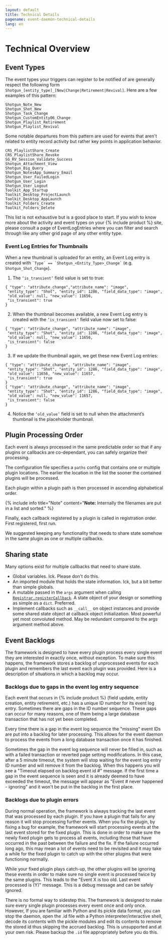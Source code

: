 ```yaml
---
layout: default
title: Technical Details
pagename: event-daemon-technical-details
lang: en
---
```


# Technical Overview

<a id="Event_Types"></a>
## Event Types

The event types your triggers can register to be notified of are generally respect the following form `Shotgun_[entity_type]_[New|Change|Retirement|Revival]`. Here are a few examples of this pattern:

    Shotgun_Note_New
    Shotgun_Shot_New
    Shotgun_Task_Change
    Shotgun_CustomEntity06_Change
    Shotgun_Playlist_Retirement
    Shotgun_Playlist_Revival

Some notable departures from this pattern are used for events that aren't related to entity record activity but rather key points in application behavior.

    CRS_PlaylistShare_Create
    CRS_PlaylistShare_Revoke 
    SG_RV_Session_Validate_Success
    Shotgun_Attachment_View
    Shotgun_Big_Query
    Shotgun_NotesApp_Summary_Email
    Shotgun_User_FailedLogin
    Shotgun_User_Login
    Shotgun_User_Logout
    Toolkit_App_Startup
    Toolkit_Desktop_ProjectLaunch
    Toolkit_Desktop_AppLaunch
    Toolkit_Folders_Create
    Toolkit_Folders_Delete    

This list is not exhaustive but is a good place to start. If you wish to know more about the activity and event types on your {% include product %} site, please consult a page of EventLogEntries where you can filter and search through like any other grid page of any other entity type.

### Event Log Entries for Thumbnails
When a new thumbnail is uploaded for an entity, an Event Log entry is created with ``` `Type` == `Shotgun_<Entity_Type>_Change` ``` (e.g. `Shotgun_Shot_Change`). 
1. The ```‘is_transient’``` field value is set to true:
```
{ "type": "attribute_change","attribute_name": "image",
 "entity_type": "Shot", "entity_id": 1286, "field_data_type": "image",
 "old_value": null, "new_value": 11656, 
 "is_transient": true 
}
```
2. When the thumbnail becomes available, a new Event Log entry is created with the ```‘is_transient’``` field value now set to false:
```
{ "type": "attribute_change", "attribute_name": "image",
 "entity_type": "Shot", "entity_id": 1286, "field_data_type": "image",
 "old_value": null, "new_value": 11656,
 "is_transient": false 
}
```
3. If we update the thumbnail again, we get these new Event Log entries:
```
{ "type": "attribute_change", "attribute_name": "image",
 "entity_type": "Shot", "entity_id": 1286, "field_data_type": "image", 
 "old_value": 11656, "new_value": 11657, 
 "is_transient": true 
}
{ "type": "attribute_change", "attribute_name": "image", 
 "entity_type": "Shot", "entity_id": 1286, "field_data_type": "image", 
 "old_value": null, "new_value": 11657, 
 "is_transient": false 
}
```
4. Notice the ```‘old_value’``` field is set to null when the attachment’s thumbnail is the placeholder thumbnail. 


<a id="Plugin_Processing_Order"></a>
## Plugin Processing Order

Each event is always processed in the same predictable order so that if any plugins
or callbacks are co-dependant, you can safely organize their processing.

The configuration file specifies a `paths` config that contains one or multiple
plugin locations. The earlier the location in the list the sooner the contained
plugins will be processed.

Each plugin within a plugin path is then processed in ascending alphabetical order.

{% include info title="Note" content="**Note:** Internally the filenames are put in a list and sorted." %}

Finally, each callback registered by a plugin is called in registration order.
First registered, first run.

We suggested keeping any functionality that needs to share state somehow in
the same plugin as one or multiple callbacks.

<a id="Sharing_State"></a>
## Sharing state

Many options exist for multiple callbacks that need to share state.

- Global variables. Ick. Please don't do this.
- An imported module that holds the state information. Ick, but a bit better
  than simple globals.
- A mutable passed in the `args` argument when calling
  [`Registrar.registerCallback`](API#wiki-registerCallback). A state object of your design or something
  as simple as a `dict`. Preferred.
- Implement callbacks such as `__call__` on object instances and provide some shared
  state object at callback object initialization. Most powerful yet most convoluted method.
  May be redundant compared to the args argument method above.


<a id="Event_Backlogs"></a>
## Event Backlogs

The framework is designed to have every plugin process every single event they are interested in exactly once, without exception. To make sure this happens, the framework stores a backlog of unprocessed events for each plugin and remembers the last event each plugin was provided. Here is a description of situations in which a backlog may occur.

### Backlogs due to gaps in the event log entry sequence

Each event that occurs in {% include product %} (field update, entity creation, entity retirement, etc.) has a unique ID number for its event log entry. Sometimes there are gaps in the ID number sequence. These gaps can occur for many reasons, one of them being a large database transaction that has not yet been completed.

Every time there is a gap in the event log sequence the "missing" event IDs are put into a backlog for later processing. This allows for the event daemon to process the events from a long database transaction once it has finished.

Sometimes the gap in the event log sequence will never be filled in, such as with a failed transaction or reverted page setting modifications. In this case, after a 5 minute timeout, the system will stop waiting for the event log entry ID number and will remove it from the backlog. When this happens you will see a "Timeout elapsed on backlog event id #" message. If the first time a gap in the event sequence is seen and it is already deemed to have exceeded the timeout, the message will appear as "Event # never happened - ignoring" and it won't be put in the backlog in the first place.

### Backlogs due to plugin errors

During normal operation, the framework is always tracking the last event that was processed by each plugin. If you have a plugin that fails for any reason it will stop processing further events. When you fix the plugin, by fixing a bug for example, the framework will start processing events at the last event stored for the fixed plugin. This is done in order to make sure the newly fixed plugin gets to process all events, including those that have occurred in the past between the failure and the fix. If the failure occurred long ago, this may mean a lot of events need to be revisited and it may take a while for the fixed plugin to catch up with the other plugins that were functioning normally.

While your fixed plugin plays catch-up, the other plugins will be ignoring these events in order to make sure no single event is processed twice by the same plugins. This leads to the "Event X is too old. Last event processed is (Y)" message. This is a debug message and can be safely ignored.

There is no formal way to sidestep this. The framework is designed to make sure every single plugin processes every event once and only once. However, If you are familiar with Python and its pickle data format, you can stop the daemon, open the .id file with a Python interpreter/interactive shell, decode its contents with the pickle modules and edit its contents to remove the stored id thus skipping the accrued backlog. This is unsupported and at your own risk. Please backup the `.id` file appropriately before you do this.